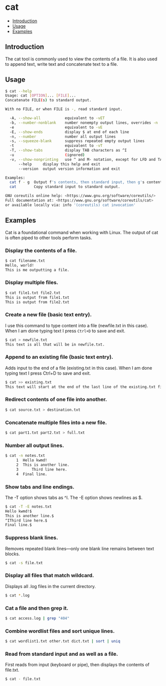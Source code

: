 # cat

- [Introduction](#introduction)
- [Usage](#usage)
- [Examples](#examples)

## Introduction

The cat tool is commonly used to view the contents of a file. It is also used to append text, write text and concatenate text to a file.

## Usage

```bash
$ cat --help
Usage: cat [OPTION]... [FILE]...
Concatenate FILE(s) to standard output.

With no FILE, or when FILE is -, read standard input.

  -A, --show-all           equivalent to -vET
  -b, --number-nonblank    number nonempty output lines, overrides -n
  -e                       equivalent to -vE
  -E, --show-ends          display $ at end of each line
  -n, --number             number all output lines
  -s, --squeeze-blank      suppress repeated empty output lines
  -t                       equivalent to -vT
  -T, --show-tabs          display TAB characters as ^I
  -u                       (ignored)
  -v, --show-nonprinting   use ^ and M- notation, except for LFD and TAB
      --help     display this help and exit
      --version  output version information and exit

Examples:
  cat f - g  Output f's contents, then standard input, then g's contents.
  cat        Copy standard input to standard output.

GNU coreutils online help: <https://www.gnu.org/software/coreutils/>
Full documentation at: <https://www.gnu.org/software/coreutils/cat>
or available locally via: info '(coreutils) cat invocation'
```

## Examples

Cat is a foundational command when working with Linux. The output of cat is often piped to other tools perform tasks.

### Display the contents of a file.

```bash
$ cat filename.txt
Hello, world!
This is me outputting a file.
```

### Display multiple files.

```bash
$ cat file1.txt file2.txt
This is output from file1.txt
This is output from file2.txt
```

### Create a new file (basic text entry).

I use this command to type content into a file (newfile.txt in this case). When I am done typing text I press `Ctrl+D` to save and exit.

```bash
$ cat > newfile.txt
This text is all that will be in newfile.txt.
```

### Append to an existing file (basic text entry).

Adds input to the end of a file (existing.txt in this case). When I am done typing text I press Ctrl+D to save and exit.

```bash
$ cat >> existing.txt
This text will start at the end of the last line of the existing.txt file.
```

### Redirect contents of one file into another.

```bash
$ cat source.txt > destination.txt
```

### Concatenate multiple files into a new file.

```bash
$ cat part1.txt part2.txt > full.txt
```

### Number all output lines.

```bash
$ cat -n notes.txt
     1	Hello kwmd!
     2	This is another line.
     3		Third line here.
     4	Final line.
```

### Show tabs and line endings.

The -T option shows tabs as ^I. The -E option shows newlines as $.

```bash
$ cat -T -E notes.txt
Hello kwmd!$
This is another line.$
^IThird line here.$
Final line.$
```

### Suppress blank lines.

Removes repeated blank lines—only one blank line remains between text blocks.

```bash
$ cat -s file.txt
```

### Display all files that match wildcard.

Displays all .log files in the current directory.

```bash
$ cat *.log
```

### Cat a file and then grep it.

```bash
$ cat access.log | grep "404"
```

### Combine wordlist files and sort unique lines.

```bash
$ cat wordlist1.txt other.txt dict.txt | sort | uniq
```

### Read from standard input and as well as a file.

First reads from input (keyboard or pipe), then displays the contents of file.txt.

```bash
$ cat - file.txt
```
